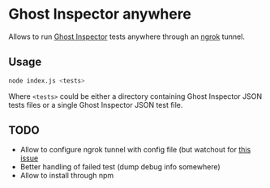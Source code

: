 # Ghost Inspector anywhere

Allows to run [Ghost Inspector](https://ghostinspector.com/) tests anywhere through an [ngrok](https://ngrok.com/) tunnel.

## Usage

```bash
node index.js <tests>
```

Where `<tests>` could be either a directory containing Ghost Inspector JSON tests files or a single Ghost Inspector JSON test file.


## TODO

* Allow to configure ngrok tunnel with config file (but watchout for [this issue](https://github.com/bubenshchykov/ngrok/issues/197)
* Better handling of failed test (dump debug info somewhere)
* Allow to install through npm
